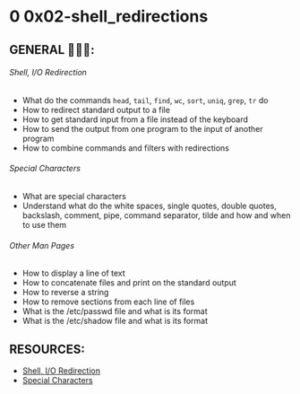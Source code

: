 # 0    0x02-shell_redirections

## GENERAL :open_book::open_book::open_book::

###### Shell, I/O Redirection
* What do the commands ```head```, ```tail```, ```find```, ```wc```, ```sort```, ```uniq```, ```grep```, ```tr``` do
* How to redirect standard output to a file
* How to get standard input from a file instead of the keyboard
* How to send the output from one program to the input of another program
* How to combine commands and filters with redirections
###### Special Characters
* What are special characters
* Understand what do the white spaces, single quotes, double quotes, backslash, comment, pipe, command separator, tilde and how and when to use them
###### Other Man Pages
* How to display a line of text
* How to concatenate files and print on the standard output
* How to reverse a string
* How to remove sections from each line of files
* What is the /etc/passwd file and what is its format
* What is the /etc/shadow file and what is its format

## RESOURCES:
* [Shell, I/O Redirection](http://linuxcommand.org/lc3_lts0070.php)
* [Special Characters](http://mywiki.wooledge.org/BashGuide/SpecialCharacters)

